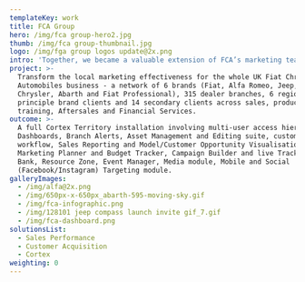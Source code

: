 ```yaml
---
templateKey: work
title: FCA Group
hero: /img/fca group-hero2.jpg
thumb: /img/fca group-thumbnail.jpg
logo: /img/fga group logos update@2x.png
intro: 'Together, we became a valuable extension of FCA’s marketing team.'
project: >-
  Transform the local marketing effectiveness for the whole UK Fiat Chrysler
  Automobiles business - a network of 6 brands (Fiat, Alfa Romeo, Jeep,
  Chrysler, Abarth and Fiat Professional), 315 dealer branches, 6 regions, 10
  principle brand clients and 14 secondary clients across sales, product,
  training, Aftersales and Financial Services.
outcome: >-
  A full Cortex Territory installation involving multi-user access hierarchy, BI
  Dashboards, Branch Alerts, Asset Management and Editing suite, custom artwork
  workflow, Sales Reporting and Model/Customer Opportunity Visualisation suite,
  Marketing Planner and Budget Tracker, Campaign Builder and live Tracker, Image
  Bank, Resource Zone, Event Manager, Media module, Mobile and Social
  (Facebook/Instagram) Targeting module.
galleryImages:
  - /img/alfa@2x.png
  - /img/650px-x-650px_abarth-595-moving-sky.gif
  - /img/fca-infographic.png
  - /img/128101 jeep compass launch invite gif_7.gif
  - /img/fca-dashboard.png
solutionsList:
  - Sales Performance
  - Customer Acquisition
  - Cortex
weighting: 0
---
```


